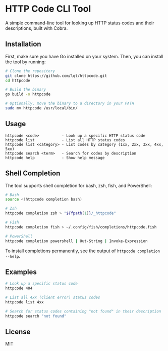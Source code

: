 # HTTP Code CLI Tool

A simple command-line tool for looking up HTTP status codes and their descriptions, built with Cobra.

## Installation

First, make sure you have Go installed on your system. Then, you can install the tool by running:

```bash
# Clone the repository
git clone https://github.com/lqt/httpcode.git
cd httpcode

# Build the binary
go build -o httpcode

# Optionally, move the binary to a directory in your PATH
sudo mv httpcode /usr/local/bin/
```

## Usage

```
httpcode <code>          - Look up a specific HTTP status code
httpcode list            - List all HTTP status codes
httpcode list <category> - List codes by category (1xx, 2xx, 3xx, 4xx, 5xx)
httpcode search <term>   - Search for codes by description
httpcode help            - Show help message
```

## Shell Completion

The tool supports shell completion for bash, zsh, fish, and PowerShell:

```bash
# Bash
source <(httpcode completion bash)

# Zsh
httpcode completion zsh > "${fpath[1]}/_httpcode"

# Fish
httpcode completion fish > ~/.config/fish/completions/httpcode.fish

# PowerShell
httpcode completion powershell | Out-String | Invoke-Expression
```

To install completions permanently, see the output of `httpcode completion --help`.

## Examples

```bash
# Look up a specific status code
httpcode 404

# List all 4xx (client error) status codes
httpcode list 4xx

# Search for status codes containing "not found" in their description
httpcode search "not found"
```

## License

MIT
